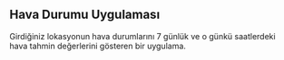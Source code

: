 ## Hava Durumu Uygulaması

Girdiğiniz lokasyonun hava durumlarını 7 günlük ve o günkü saatlerdeki hava tahmin değerlerini gösteren bir uygulama.

